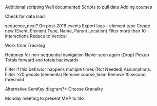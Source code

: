Additional scripting
	Well documented
	Scripts to pull date
	Adding courses

Check for data load

sequence_next? On post-2016 events
Export logs - element type
Create new (Event, Element Type, Name, Parent Location)
Filter more than 10 interactions
Reduce to Vertical

Work from Tracklog

Heatmap for non-sequential navigation
Never seen again (Drop)
Pickup
Totals forward and totals backwards

Filter if this behavior happens multiple times (Not Needed)
Assumptions:
	Filter >20 people (elements)
	Remove course_team
	Remove 10 second threshold

Alternative SemKey diagram?>
	Choose Granality

Monday meeting to present MVP to Ido
